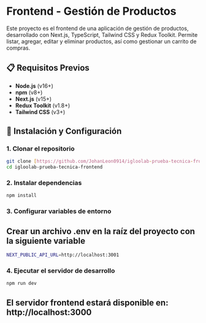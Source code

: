 # Frontend - Gestión de Productos

Este proyecto es el frontend de una aplicación de gestión de productos, desarrollado con Next.js, TypeScript, Tailwind CSS y Redux Toolkit. Permite listar, agregar, editar y eliminar productos, así como gestionar un carrito de compras.

## 📋 Requisitos Previos

- **Node.js** (v16+)
- **npm** (v8+)
- **Next.js** (v15+)
- **Redux Toolkit** (v1.8+)
- **Tailwind CSS** (v3+)

## 🚀 Instalación y Configuración

### 1. Clonar el repositorio
```bash
git clone [https://github.com/JohanLeon0914/igloolab-prueba-tecnica-frontend]
cd igloolab-prueba-tecnica-frontend
```

### 2. Instalar dependencias
```bash
npm install
```

### 3. Configurar variables de entorno
## Crear un archivo .env en la raíz del proyecto con la siguiente variable
```bash
NEXT_PUBLIC_API_URL=http://localhost:3001
```
### 4. Ejecutar el servidor de desarrollo
```bash
npm run dev
```
## El servidor frontend estará disponible en: http://localhost:3000



